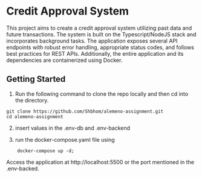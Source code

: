 # Credit Approval System

This project aims to create a credit approval system utilizing past data and future transactions. The system is built on the Typescript/NodeJS stack and incorporates background tasks. The application exposes several API endpoints with robust error handling, appropriate status codes, and follows best practices for REST APIs. Additionally, the entire application and its dependencies are containerized using Docker.

## Getting Started

1. Run the following command to clone the repo locally and then cd into the directory.

```shell
git clone https://github.com/Shbhom/alemeno-assignment.git
cd alemeno-assignment

```

2. insert values in the .env-db and .env-backend

3. run the docker-compose.yaml file using 

```shell
    docker-compose up -d;
```


Access the application at http://localhost:5500 or the port mentioned in the .env-backed.

